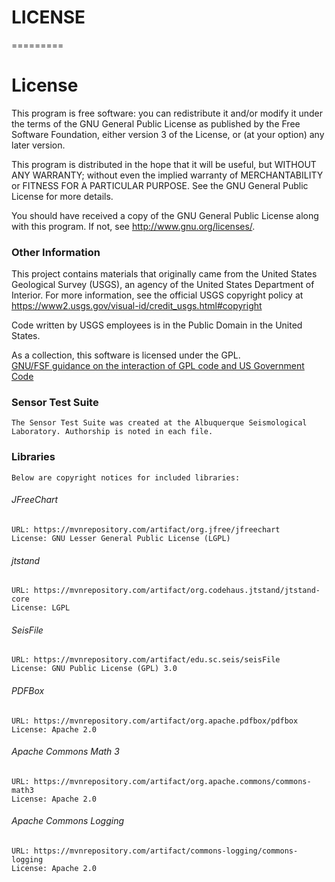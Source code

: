 # LICENSE
=========

License
=======

This program is free software: you can redistribute it and/or modify
it under the terms of the GNU General Public License as published by
the Free Software Foundation, either version 3 of the License, or
(at your option) any later version.

This program is distributed in the hope that it will be useful,
but WITHOUT ANY WARRANTY; without even the implied warranty of
MERCHANTABILITY or FITNESS FOR A PARTICULAR PURPOSE.  See the
GNU General Public License for more details.

You should have received a copy of the GNU General Public License
along with this program.  If not, see <http://www.gnu.org/licenses/>.

### Other Information

This project contains materials that originally came from the United
States Geological Survey (USGS), an agency of the United States Department of
Interior. For more information, see the official USGS copyright policy at
https://www2.usgs.gov/visual-id/credit_usgs.html#copyright

Code written by USGS employees is in the Public Domain in the United States.  

As a collection, this software is licensed under the GPL.  
[GNU/FSF guidance on the interaction of GPL code and US Government Code](https://www.gnu.org/licenses/gpl-faq.en.html#GPLUSGov)



### Sensor Test Suite

	The Sensor Test Suite was created at the Albuquerque Seismological  
	Laboratory. Authorship is noted in each file.
	

### Libraries
	Below are copyright notices for included libraries:  

###### JFreeChart

	URL: https://mvnrepository.com/artifact/org.jfree/jfreechart
	License: GNU Lesser General Public License (LGPL)

###### jtstand

	URL: https://mvnrepository.com/artifact/org.codehaus.jtstand/jtstand-core
	License: LGPL

###### SeisFile
	
	URL: https://mvnrepository.com/artifact/edu.sc.seis/seisFile
	License: GNU Public License (GPL) 3.0

###### PDFBox

	URL: https://mvnrepository.com/artifact/org.apache.pdfbox/pdfbox
	License: Apache 2.0

###### Apache Commons Math 3
	
	URL: https://mvnrepository.com/artifact/org.apache.commons/commons-math3
	License: Apache 2.0

###### Apache Commons Logging
	
	URL: https://mvnrepository.com/artifact/commons-logging/commons-logging
	License: Apache 2.0